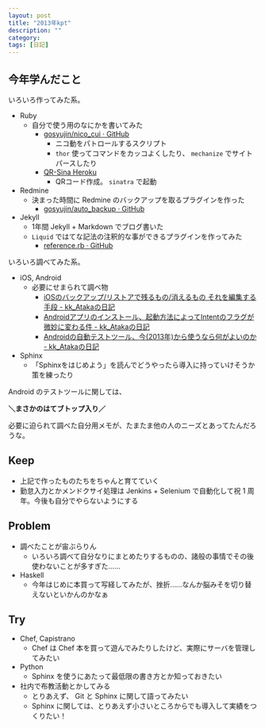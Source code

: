 ```yaml
---
layout: post
title: "2013年kpt"
description: ""
category: 
tags: [日記]
---
```


## 今年学んだこと

いろいろ作ってみた系。

- Ruby
  - 自分で使う用のなにかを書いてみた
    - [gosyujin/nico_cui · GitHub](https://github.com/gosyujin/nico_cui)
      - ニコ動をパトロールするスクリプト
      - `thor` 使ってコマンドをカッコよくしたり、 `mechanize` でサイトパースしたり
    - [QR-Sina Heroku](http://tycoon-qr-sina.herokuapp.com/)
      - QRコード作成。 `sinatra` で起動
- Redmine
  - 決まった時間に Redmine のバックアップを取るプラグインを作った
    - [gosyujin/auto_backup · GitHub](https://github.com/gosyujin/auto_backup)
- Jekyll
  - 1年間 Jekyll + Markdown でブログ書いた
  - `Liquid` ではてな記法の注釈的な事ができるプラグインを作ってみた
    - [reference.rb · GitHub](https://github.com/gosyujin/gosyujin.github.com/blob/source/_plugins/gosyujin.github.com/reference.rb)

いろいろ調べてみた系。

- iOS, Android
  - 必要にせまられて調べ物
    - [iOSのバックアップ/リストアで残るもの/消えるもの それを編集する手段 - kk_Atakaの日記](http://d.hatena.ne.jp/kk_Ataka/20130718/1374151752)
    - [Androidアプリのインストール、起動方法によってIntentのフラグが微妙に変わる件 - kk_Atakaの日記](http://d.hatena.ne.jp/kk_Ataka/20130804/1375624170)
    - [Androidの自動テストツール、今(2013年)から使うなら何がよいのか - kk_Atakaの日記](http://d.hatena.ne.jp/kk_Ataka/20130828/1377693786)
- Sphinx
  - 「Sphinxをはじめよう」を読んでどうやったら導入に持っていけそうか策を練ったり

Android のテストツールに関しては、

**＼まさかのはてブトップ入り／**

必要に迫られて調べた自分用メモが、たまたま他の人のニーズとあってたんだろうな。

## Keep

- 上記で作ったものたちをちゃんと育てていく
- 勤怠入力とかメンドクサイ処理は Jenkins + Selenium で自動化して祝 1 周年。今後も自分でやらないようにする

## Problem

- 調べたことが宙ぶらりん
  - いろいろ調べて自分なりにまとめたりするものの、諸般の事情でその後使わないことが多すぎた……
- Haskell
  - 今年はじめに本買って写経してみたが、挫折……なんか脳みそを切り替えないといかんのかなぁ

## Try

- Chef, Capistrano
  - Chef は Chef 本を買って遊んでみたりしたけど、実際にサーバを管理してみたい
- Python
  - Sphinx を使うにあたって最低限の書き方とか知っておきたい
- 社内で布教活動とかしてみる
  - とりあえず、 Git と Sphinx に関して語ってみたい
  - Sphinx に関しては、とりあえず小さいところからでも導入して実績をつくりたい！
